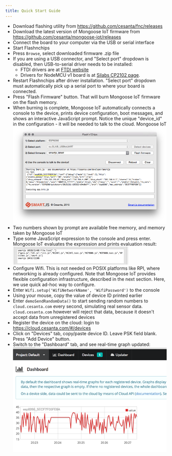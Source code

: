 ```yaml
---
title: Quick Start Guide
---
```


-  Download flashing utility from https://github.com/cesanta/fnc/releases
-  Download the latest version of Mongoose IoT firmware from
   https://github.com/cesanta/mongoose-iot/releases
-  Connect the board to your computer via the USB or serial interface
-  Start Flashnchips
-  Press `Browse`, select downloaded firmware .zip file
-  If you are using a USB connector, and "Select port" dropdown is disabled,
   then USB-to-serial driver needs to be installed:
   * FTDI drivers are at
   [FTDI website](http://www.ftdichip.com/Drivers/VCP.htm)
   * Drivers for NodeMCU v1 board is at
   [Silabs CP2102 page](https://www.silabs.com/products/mcu/Pages/USBtoUARTBridgeVCPDrivers.aspx).
-  Restart Flashnchips after driver installation. "Select port" dropdown must
   automatically pick up a serial port to where your board is connected.
-  Press "Flash Firmware" button. That will burn Mongoose IoT firmware on
   the flash memory.
-  When burning is complete, Mongoose IoT automatically connects a console
   to the device, prints device configuration, boot messages,
   and shows an interactive JavaScript prompt. Notice the unique
   "device_id" in the configuration - it will be needed to talk to the cloud.
   Mongoose IoT
   ![](media/fc2.png)
-  Two numbers shown by prompt
   are available free memory, and memory taken by Mongoose IoT
-  Type some JavaScript expression to the console and press enter.
   Mongoose IoT evaluates the expression and prints evaluation result:
   [<img src="media/fc3.png" width="75%" />](media/fc3.png)
-  Configure Wifi. This is not needed on POSIX platforms like RPI, where
   networking is already configured. Note that Mongoose IoT provides flexible
   configuration infrastructure, described in the next section. Here,
   we use quick ad-hoc way to configure.
-  Enter `Wifi.setup('WifiNetworkName', 'WifiPassword')` to the console
-  Using your mouse, copy the value of device ID printed earlier
-  Enter `demoSendRandomData()` to start sending random numbers
   to `cloud.cesanta.com` every second, simulating real sensor data.
   `cloud.cesanta.com` however will reject that data, because it doesn't
   accept data from unregistered devices
-  Register the device on the cloud: login to
   https://cloud.cesanta.com/#/devices
-  Click on "Devices" tab, copy/paste device ID. Leave PSK field blank.
   Press "Add Device" button.
-  Switch to the "Dashboard" tab, and see real-time graph updated:
   ![](media/dash1.png)
